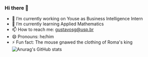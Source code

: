 ### Hi there 👋


- 🔭 I’m currently working on Youse as Business Intelligence Intern
- 🌱 I’m currently learning Applied Mathematics 
- 📫 How to reach me: gustavosg@usp.br
- 😄 Pronouns: he/him
- ⚡ Fun fact: The mouse gnawed the clothing of Roma's king
![Anurag's GitHub stats](https://github-readme-stats.vercel.app/api?username=gustavesg&show_icons=true&theme=radical)

